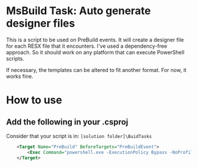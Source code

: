 # MsBuild Task: Auto generate designer files
This is a script to be used on PreBuild events. It will create a designer file for each RESX file that it encounters.
I've used a dependency-free approach. So it should work on any platform that can execute PowerShell scripts.

If necessary, the templates can be altered to fit another format. For now, it works fine.


# How to use
## Add the following in your .csproj
Consider that your script is in: ```[solution folder]\BuidTasks```
```xml
    <Target Name="PreBuild" BeforeTargets="PreBuildEvent">        
        <Exec Command="powershell.exe -ExecutionPolicy Bypass -NoProfile -NonInteractive -File ..\BuildTasks\Create-DesignerFiles.ps1  -path $(ProjectDir) -namespace Project.Namespace -backup" />
    </Target>
```
